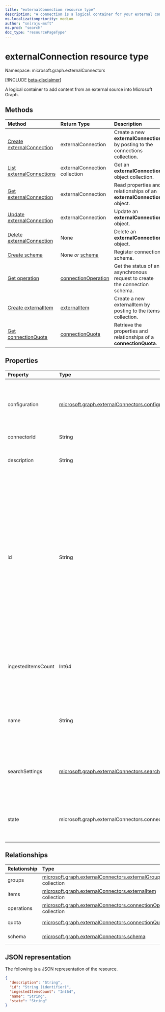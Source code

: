 ```yaml
---
title: "externalConnection resource type"
description: "A connection is a logical container for your external content in Microsoft Graph"
ms.localizationpriority: medium
author: "snlraju-msft"
ms.prod: "search"
doc_type: "resourcePageType"
---
```


# externalConnection resource type

Namespace: microsoft.graph.externalConnectors

[!INCLUDE [beta-disclaimer](../../includes/beta-disclaimer.md)]

A logical container to add content from an external source into Microsoft Graph.

## Methods

| Method                                                           | Return Type                                   | Description |
|:-----------------------------------------------------------------|:----------------------------------------------|:--|
| [Create externalConnection](../api/externalconnectors-external-post-connections.md) | externalConnection                            | Create a new **externalConnection** by posting to the connections collection. |
| [List externalConnections](../api/externalconnectors-externalconnection-list.md)    | externalConnection collection                 | Get an **externalConnection** object collection. |
| [Get externalConnection](../api/externalconnectors-externalconnection-get.md)       | externalConnection                            | Read properties and relationships of an **externalConnection** object. |
| [Update externalConnection](../api/externalconnectors-externalconnection-update.md) | externalConnection                            | Update an **externalConnection** object. |
| [Delete externalConnection](../api/externalconnectors-externalconnection-delete.md) | None                                          | Delete an **externalConnection** object. |
| [Create schema](../api/externalconnectors-externalconnection-post-schema.md)        | None *or* [schema](externalconnectors-schema.md)                 | Register connection schema. |
| [Get operation](../api/externalconnectors-connectionoperation-get.md)               | [connectionOperation](externalconnectors-connectionoperation.md) | Get the status of an asynchronous request to create the connection schema. |
| [Create externalItem](../api/externalconnectors-externalconnection-put-items.md)    | [externalItem](externalconnectors-externalitem.md)               | Create a new externalItem by posting to the items collection. |
|[Get connectionQuota](../api/externalconnectors-connectionquota-get.md)|[connectionQuota](../resources/externalconnectors-connectionquota.md)| Retrieve the properties and relationships of a **connectionQuota**. |

## Properties

| Property      | Type                              | Description |
|:--------------|:----------------------------------|:------------|
| configuration | [microsoft.graph.externalConnectors.configuration](externalconnectors-configuration.md) | Specifies additional application IDs that are allowed to manage the connection and to index content in the connection. Optional. |
| connectorId   |String                             | The Teams App ID. Optional.|
| description   | String                            | Description of the connection displayed in the Microsoft 365 admin center. Optional. |
| id            | String                            | Developer-provided unique ID of the connection within the Azure Active Directory tenant. Must be between 3 and 32 characters in length. Must only contain alphanumeric characters. Cannot begin with `Microsoft` or be one of the following values: `None`, `Directory`, `Exchange`, `ExchangeArchive`, `LinkedIn`, `Mailbox`, `OneDriveBusiness`, `SharePoint`, `Teams`, `Yammer`, `Connectors`, `TaskFabric`, `PowerBI`, `Assistant`, `TopicEngine`, `MSFT_All_Connectors`. Required. |
| ingestedItemsCount           | Int64                            |  The number of items ingested into a connection. This value is refreshed every 15 minutes. If the connection state is `draft`, then **ingestedItemsCount** will be `null`. |
| name          | String                            | The display name of the connection to be displayed in the Microsoft 365 admin center. Maximum length of 128 characters. Required. |
| searchSettings|[microsoft.graph.externalConnectors.searchSettings](../resources/externalconnectors-searchsettings.md)|The settings configuring the search experience for content in this connection, such as the display templates for search results.|
| state         | microsoft.graph.externalConnectors.connectionState                   | Indicates the current state of the connection. Possible values are `draft`, `ready`, `obsolete`, and `limitExceeded`. Required. |

## Relationships

| Relationship | Type                                                     | Description |
|:-------------|:---------------------------------------------------------|:---|
| groups       | [microsoft.graph.externalConnectors.externalGroup](externalconnectors-externalgroup.md) collection             | Read-only. Nullable. |
| items        | [microsoft.graph.externalConnectors.externalItem](externalconnectors-externalitem.md) collection               | Read-only. Nullable. |
| operations   | [microsoft.graph.externalConnectors.connectionOperation](externalconnectors-connectionoperation.md) collection | Read-only. Nullable. |
| quota        | [microsoft.graph.externalConnectors.connectionQuota](externalconnectors-connectionquota.md)             | Read-only. Nullable. |
| schema       | [microsoft.graph.externalConnectors.schema](externalconnectors-schema.md)                                      | Read-only. Nullable. |

## JSON representation

The following is a JSON representation of the resource.

<!-- {
  "blockType": "resource",
  "optionalProperties": [

  ],
  "@odata.type": "microsoft.graph.externalConnectors.externalConnection",
  "keyProperty": "id"
}-->

```json
{
  "description": "String",
  "id": "String (identifier)",
  "ingestedItemsCount": "Int64",
  "name": "String",
  "state": "String"
}
```

<!-- uuid: 16cd6b66-4b1a-43a1-adaf-3a886856ed98
2019-02-04 14:57:30 UTC -->
<!-- {
  "type": "#page.annotation",
  "description": "connection resource",
  "keywords": "",
  "section": "documentation",
  "tocPath": ""
}-->
